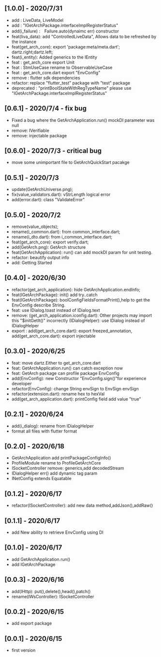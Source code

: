 ## [1.0.0] - 2020/7/31
* add : LiveData, LiveModel
* add : "IGetArchPackage.interfaceImplRegisterStatus"
* add(i_failure) :　Failure.auto(dynaimc err) constructor
* feat(liva_data): add "ControlledLiveData", Allows data to be refreshed by the instance
* feat(get_arch_core): export 'package:meta/meta.dart'; dartz.right;dartz.left;
* feat(i_entity): Added generics to the IEntity
* feat : get_arch_core export Unit
* feat : StmUseCase rename to ObservableUseCase
* feat : get_arch_core.dart export "EnvConfig"
* remove : flutter sdk dependencies
* refactor: replace "flutter_test" package with "test" package
* deprecated : "printBoolStateWithRegTypeName" please use "IGetArchPackage.interfaceImplRegisterStatus"

## [0.6.1] - 2020/7/4  - fix bug
* Fixed a bug where the GetArchApplication.run() mockDI parameter was null
* remove: IVerifiable
* remove: injectable package

## [0.6.0] - 2020/7/3  - critical bug
* move some unimportant file to GetArchQuickStart pacakge

## [0.5.1] - 2020/7/3
* update(GetArchUniverse.png);
* fix(value_validators.dart): vStrLength logical error
* add(error.dart): class "ValidateError"

## [0.5.0] - 2020/7/2
* remove(value_objects);
* rename(i_common.dart): from common_interface.dart;
* rename(i_dto.dart): from i_common_interface.dart;
* feat(get_arch_core): export verify.dart;
* add(GetArch.png): GetArch structure
* feat(GetArchApplication): run() can add mockDI param for unit testing.
* refactor: beautify output info
* add: Getting Started

## [0.4.0] - 2020/6/30
* refactor(get_arch_application): hide GetArchApplication.endInfo;
* feat(IGetArchPackage): init() add try..catch
* feat(IGetArchPackage): boolConfigFieldsFormatPrint(),help to get the EnvConfig describe String.
* feat: use IDialog.toast instead of IDialog.text
* remove:
(get_arch_application.iconfig.dart): Other projects may import this "$initGetIt()" incorrectly
(IDialogHelper): use IDialog instead of IDialogHelper
* export :
add(get_arch_core.dart): export freezed_annotation,
add(get_arch_core.dart): export injectable

## [0.3.0] - 2020/6/25
* feat: move dartz.Either to get_arch_core.dart
* feat: GetArchApplication.run() can catch exception now
* feat: GetArch package can profile package EnvConfig
* add(EnvConfig): new Constructor "EnvConfig.sign()"for experience developer
* refactor(EnvConfig): change String envSign to EnvSign envSign
* refactor(extension.dart): rename hex to hexVal
* add(get_arch_application.dart): printConfig field add value "true"

## [0.2.1] - 2020/6/24
* add(i_dialog): rename from IDialogHelper
* format all files with flutter format

## [0.2.0] - 2020/6/18
* GetArchApplication add printPackageConfigInfo()
* ProfileModule rename to ProfileGetArchCore
* ISocketController remove: generics,add decodedStream
* IDialogHelper  err() add dynamic tag param
* INetConfig extends Equatable


## [0.1.2] - 2020/6/17

* refactor(ISocketController): add new data method,addJson(),addRaw()

## [0.1.1] - 2020/6/17

* add New ability to retrieve EnvConfig using DI

## [0.1.0] - 2020/6/17

* add GetArchApplication.run()
* add IGetArchPackage

## [0.0.3] - 2020/6/16

* add(IHttp): put(),delete(),head(),patch()
* rename(IWsController): ISocketController

## [0.0.2] - 2020/6/15

* add export package

## [0.0.1] - 2020/6/15

* first version
